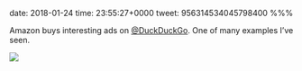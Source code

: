 date: 2018-01-24
time: 23:55:27+0000
tweet: 956314534045798400
%%%

Amazon buys interesting ads on [@DuckDuckGo](https://twitter.com/DuckDuckGo). One of many examples I’ve seen.

![](DUWC_mwWsAAdUrw.jpg)
